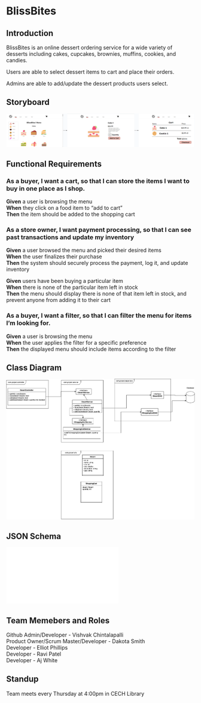 # BlissBites

## Introduction
BlissBites is an online dessert ordering service for a wide variety of desserts including cakes, cupcakes, brownies, muffins, cookies, and candies.

Users are able to select dessert items to cart and place their orders.

Admins are able to add/update the dessert products users select.

## Storyboard

![Wireframe for BlissBites](StoryBoard.png)

## Functional Requirements
### As a buyer, I want a cart, so that I can store the items I want to buy in one place as I shop.
**Given** a user is browsing the menu <br>
**When** they click on a food item to “add to cart” <br>
**Then** the item should be added to the shopping cart <br>

### As a store owner, I want payment processing, so that I can see past transactions and update my inventory
**Given** a user browsed the menu and picked their desired items <br>
**When** the user finalizes their purchase <br>
**Then** the system should securely process the payment, log it, and update inventory <br>

**Given** users have been buying a particular item <br>
**When** there is none of the particular item left in stock <br>
**Then** the menu should display there is none of that item left in stock, and prevent anyone from adding it to their cart <br>

### As a buyer, I want a filter, so that I can filter the menu for items I’m looking for.
**Given** a user is browsing the menu <br>
**When** the user applies the filter for a specific preference <br>
**Then** the displayed menu should include items according to the filter <br>

## Class Diagram
![UML Diagram for BlissBites](UML.png)

## JSON Schema
![JSON Schema](JSONSchema.txt)

## Team Memebers and Roles
Github Admin/Developer - Vishvak Chintalapalli\
Product Owner/Scrum Master/Developer - Dakota Smith\
Developer - Elliot Phillips\
Developer - Ravi Patel\
Developer - Aj White

## Standup
Team meets every Thursday at 4:00pm in CECH Library
